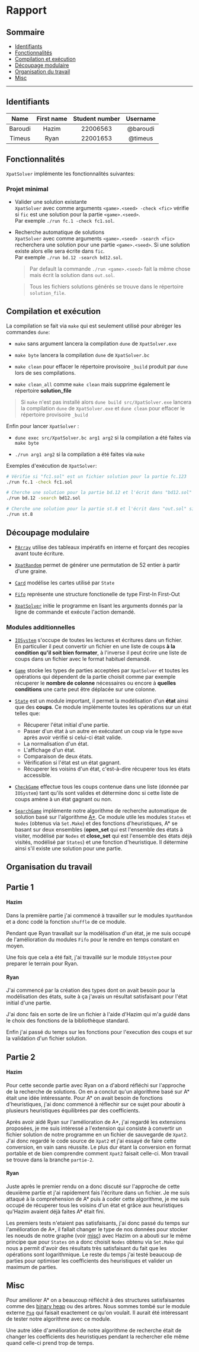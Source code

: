 Rapport
=======

## Sommaire

- [Identifiants](#identifiants)
- [Fonctionnalités](#fonctionnalités)
- [Compilation et exécution](#compilation-et-exécution)
- [Découpage modulaire](#découpage-modulaire)
- [Organisation du travail](#organisation-du-travail)
- [Misc](#misc)

----

## Identifiants

|  Name   | First name | Student number | Username |
|:-------:|:----------:|:--------------:|:--------:|
| Baroudi |   Hazim    |    22006563    | @baroudi |
| Timeus  |    Ryan    |    22001653    | @timeus  |

## Fonctionnalités

`XpatSolver` implémente les fonctionnalités suivantes:

### Projet minimal

- Valider une solution existante \
  `XpatSolver` avec comme arguments `<game>.<seed> -check <fic>` vérifie si `fic` est une solution pour la partie `<game>.<seed>`. \
  Par exemple `./run fc.1 -check fc1.sol`.

- Recherche automatique de solutions \
  `XpatSolver` avec comme arguments `<game>.<seed> -search <fic>` recherchera une solution pour une partie `<game>.<seed>`. Si une solution existe alors elle sera écrite dans `fic`. \
  Par exemple `./run bd.12 -search bd12.sol`.
  > Par default la commande `./run <game>.<seed>` fait la même chose mais écrit la solution dans `out.sol`.

  > Tous les fichiers solutions générés se trouve dans le répertoire `solution_file`.


## Compilation et exécution

La compilation se fait via `make` qui est seulement utilisé pour abréger les commandes `dune`:

- `make` sans argument lancera la compilation `dune` de `XpatSolver.exe`

- `make byte` lancera la compilation `dune` de `XpatSolver.bc`

- `make clean` pour effacer le répertoire provisoire `_build` produit par `dune` lors de ses compilations.
- `make clean_all` comme `make clean` mais supprime également le répertoire **solution_file**

> Si `make` n'est pas installé alors `dune build src/XpatSolver.exe` lancera la compilation `dune` de `XpatSolver.exe` et `dune clean` pour effacer le répertoire provisoire `_build`

Enfin pour lancer `XpatSolver` :

- `dune exec src/XpatSolver.bc arg1 arg2` si la compilation a été faites via `make byte`

- `./run arg1 arg2` si la compilation a été faites via `make`

Exemples d'exécution de `XpatSolver`:

```bash
# Vérifie si "fc1.sol" est un fichier solution pour la partie fc.123
./run fc.1 -check fc1.sol

# Cherche une solution pour la partie bd.12 et l'écrit dans "bd12.sol" si elle existe
./run bd.12 -search bd12.sol

# Cherche une solution pour la partie st.8 et l'écrit dans "out.sol" si elle existe
./run st.8
```

## Découpage modulaire

- [`PArray`](src/PArray.ml) utilise des tableaux impératifs en interne et forçant des recopies avant toute écriture.

- [`XpatRandom`](src/XpatRandom.ml) permet de générer une permutation de 52 entier à partir d'une graine.

- [`Card`](src/Card.ml) modélise les cartes utilisé par `State`

- [`Fifo`](src/Fifo.ml) représente une structure fonctionelle de type First-In First-Out

- [`XpatSolver`](src/XpatSolver.ml) initie le programme en lisant les arguments donnés par la ligne de commande et exécute l'action demandé.

### Modules additionnelles

- [`IOSystem`](src/IOSystem.ml) s'occupe de toutes les lectures et écritures dans un fichier. \
  En particulier il peut convertir un fichier en une liste de coups **à la condition qu'il soit bien formater**, à l'inverse il peut écrire une liste de coups dans un fichier avec le format habituel demandé.

- [`Game`](src/Game.ml) stocke les types de parties acceptées par `XpatSolver` et toutes les opérations qui dépendent de la partie choisit comme par exemple récuperer le **nombre de colonne** nécessaires ou encore à **quelles conditions** une carte peut être déplacée sur une colonne.

- [`State`](src/State.ml) est un module important, il permet la modélisation d'un **état** ainsi que des **coups**. Ce module implémente toutes les opérations sur un état telles que:
  - Récuperer l'état initial d'une partie.
  - Passer d'un état à un autre en exécutant un coup via le type `move` après avoir vérifié si celui-ci était valide.
  - La normalisation d'un état.
  - L'affichage d'un état.
  - Comparaison de deux états.
  - Vérification si l'état est un état gagnant.
  - Récuperer les voisins d'un état, c'est-à-dire récuperer tous les états accessible.

- [`CheckGame`](src/CheckGame.ml) effectue tous les coups contenue dans une liste (donnée par `IOSystem`) tant qu'ils sont valides et détermine donc si cette liste de coups amène à un état gagnant ou non.

- [`SearchGame`](src/SearchGame.ml) implémente notre algorithme de recherche automatique de solution basé sur l'algorithme [A*](https://en.wikipedia.org/wiki/A*_search_algorithm). Ce module utile les modules `States` et `Nodes` (obtenus via `Set.Make`) et des fonctions d'heuristiques, A* se basant sur deux ensembles (**open_set** qui est l'ensemble des états à visiter, modélisé par `Nodes` et **close_set** qui est l'ensemble des états déjà visités, modélisé par `States`) et une fonction d'heuristique. Il détermine ainsi s'il existe une solution pour une partie.


## Organisation du travail

## Partie 1

#### **Hazim**

Dans la première partie j'ai commencé à travailler sur le modules `XpatRandom` et a donc codé la fonction `shuffle` de ce module. 

Pendant que Ryan travallait sur la modélisation d'un état, je me suis occupé de l'amélioration du modules `Fifo` pour le rendre en temps constant en moyen.

Une fois que cela a été fait, j'ai travaillé sur le module `IOSystem` pour preparer le terrain pour Ryan.

#### **Ryan**

J'ai commencé par la création des types dont on avait besoin pour la modélisation des états, suite à ça j'avais un résultat satisfaisant pour l'état initial d'une partie.

J'ai donc fais en sorte de lire un fichier à l'aide d'Hazim qui m'a guidé dans le choix des fonctions de la bibliothèque standard. 

Enfin j'ai passé du temps sur les fonctions pour l'execution des coups et sur la validation d'un fichier solution.

## Partie 2

#### **Hazim**

Pour cette seconde partie avec Ryan on a d'abord réfléchi sur l'approche de la recherche de solutions. On en a conclut qu'un algorithme basé sur A* était une idée intéressante. Pour A* on avait besoin de fonctions d'heuristiques, j'ai donc commencé à réflechir sur ce sujet pour aboutir à plusieurs heuristiques équilibrées par des coefficients.

Après avoir aidé Ryan sur l'amélioration de A*, j'ai regardé les extensions proposées, je me suis intéressé a l'extension qui consiste à convertir un fichier solution de notre programme en un fichier de sauvegarde de `Xpat2`.
J'ai donc regardé le code source de `Xpat2` et j'ai essayé de faire cette conversion, en vain sans réussite. Le plus dur étant la conversion en format portable et de bien comprendre comment `Xpat2` faisait celle-ci. Mon travail se trouve dans la branche `partie-2`.

#### **Ryan**

Juste après le premier rendu on a donc discuté sur l'approche de cette deuxième partie et j'ai rapidement fais l'écriture dans un fichier. Je me suis attaqué à la comprehension de A* puis à coder cette algorithme, je me suis occupé de récuperer tous les voisins d'un état et grâce aux heuristiques qu'Hazim avaient déjà faites A* était fini.

Les premiers tests n'etaient pas satisfaisants, j'ai donc passé du temps sur l'amélioration de A*, il fallait changer le type de nos données pour stocker les noeuds de notre graphe (voir [misc](#misc)) avec Hazim on a abouti sur le même principe que pour `States` on a donc choisit `Nodes` obtenu via `Set.Make` qui nous a permit d'avoir des résultats très satisfaisant du fait que les opérations sont logarithmique. Le reste du temps j'ai testé beaucoup de parties pour optimiser les coefficients des heuristiques et valider un maximum de parties.

## Misc

Pour améliorer A* on a beaucoup réfléchit à des structures satisfaisantes comme des [binary heap](https://en.wikipedia.org/wiki/Binary_heap) ou des arbres. Nous sommes tombé sur le module externe [`Psq`](https://ocaml.org/p/psq/0.2.0) qui faisait exactement ce qu'on voulait. Il aurait été intéressant de tester notre algorithme avec ce module.

Une autre idée d'amélioration de notre algorithme de recherche était de changer les coefficients des heuristiques pendant la rechercher elle même quand celle-ci prend trop de temps.